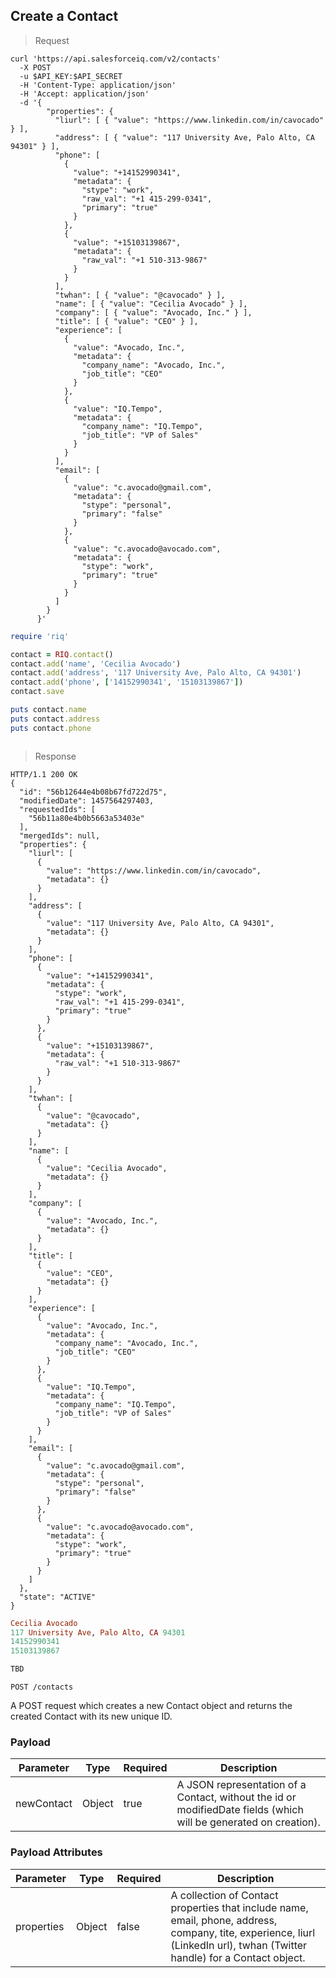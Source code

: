 ## Create a Contact

>Request

```shell
curl 'https://api.salesforceiq.com/v2/contacts'
  -X POST
  -u $API_KEY:$API_SECRET
  -H 'Content-Type: application/json'
  -H 'Accept: application/json'
  -d '{      
        "properties": {
          "liurl": [ { "value": "https://www.linkedin.com/in/cavocado" } ],
          "address": [ { "value": "117 University Ave, Palo Alto, CA 94301" } ],
          "phone": [
            {
              "value": "+14152990341",
              "metadata": {
                "stype": "work",
                "raw_val": "+1 415-299-0341",
                "primary": "true"
              }
            },
            {
              "value": "+15103139867",
              "metadata": {
                "raw_val": "+1 510-313-9867"
              }
            }
          ],
          "twhan": [ { "value": "@cavocado" } ],
          "name": [ { "value": "Cecilia Avocado" } ],
          "company": [ { "value": "Avocado, Inc." } ],
          "title": [ { "value": "CEO" } ],
          "experience": [
            {
              "value": "Avocado, Inc.",
              "metadata": {
                "company_name": "Avocado, Inc.",
                "job_title": "CEO"
              }
            },
            {
              "value": "IQ.Tempo",
              "metadata": {
                "company_name": "IQ.Tempo",
                "job_title": "VP of Sales"
              }
            }
          ],
          "email": [
            {
              "value": "c.avocado@gmail.com",
              "metadata": {
                "stype": "personal",
                "primary": "false"
              }
            },
            {
              "value": "c.avocado@avocado.com",
              "metadata": {
                "stype": "work",
                "primary": "true"
              }
            }
          ]
        }
      }'
```

```ruby
require 'riq'

contact = RIQ.contact()
contact.add('name', 'Cecilia Avocado')
contact.add('address', '117 University Ave, Palo Alto, CA 94301')
contact.add('phone', ['14152990341', '15103139867'])
contact.save

puts contact.name
puts contact.address
puts contact.phone
```

```python
```

>Response

```shell
HTTP/1.1 200 OK
{
  "id": "56b12644e4b08b67fd722d75",
  "modifiedDate": 1457564297403,
  "requestedIds": [
    "56b11a80e4b0b5663a53403e"
  ],
  "mergedIds": null,
  "properties": {
    "liurl": [
      {
        "value": "https://www.linkedin.com/in/cavocado",
        "metadata": {}
      }
    ],
    "address": [
      {
        "value": "117 University Ave, Palo Alto, CA 94301",
        "metadata": {}
      }
    ],
    "phone": [
      {
        "value": "+14152990341",
        "metadata": {
          "stype": "work",
          "raw_val": "+1 415-299-0341",
          "primary": "true"
        }
      },
      {
        "value": "+15103139867",
        "metadata": {
          "raw_val": "+1 510-313-9867"
        }
      }
    ],
    "twhan": [
      {
        "value": "@cavocado",
        "metadata": {}
      }
    ],
    "name": [
      {
        "value": "Cecilia Avocado",
        "metadata": {}
      }
    ],
    "company": [
      {
        "value": "Avocado, Inc.",
        "metadata": {}
      }
    ],
    "title": [
      {
        "value": "CEO",
        "metadata": {}
      }
    ],
    "experience": [
      {
        "value": "Avocado, Inc.",
        "metadata": {
          "company_name": "Avocado, Inc.",
          "job_title": "CEO"
        }
      },
      {
        "value": "IQ.Tempo",
        "metadata": {
          "company_name": "IQ.Tempo",
          "job_title": "VP of Sales"
        }
      }
    ],
    "email": [
      {
        "value": "c.avocado@gmail.com",
        "metadata": {
          "stype": "personal",
          "primary": "false"
        }
      },
      {
        "value": "c.avocado@avocado.com",
        "metadata": {
          "stype": "work",
          "primary": "true"
        }
      }
    ]
  },
  "state": "ACTIVE"
}
```

```ruby
Cecilia Avocado
117 University Ave, Palo Alto, CA 94301
14152990341
15103139867
```

```python
TBD
```
`POST /contacts`

A POST request which creates a new Contact object and returns the created Contact with its new unique ID.

### Payload
Parameter | Type | Required | Description
--------- | ---- | -------- | -----------
newContact | Object | true | A JSON representation of a Contact, without the id or modifiedDate fields (which will be generated on creation).

### Payload Attributes
Parameter | Type | Required | Description
--------- | ---- | -------- | -----------
properties | Object | false | A collection of Contact properties that include name, email, phone, address, company, tite, experience, liurl (LinkedIn url), twhan (Twitter handle) for a Contact object.